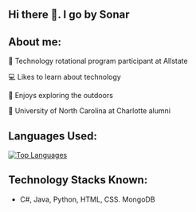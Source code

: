 ## Hi there 👋. I go by Sonar

## About me: 
:briefcase: Technology rotational program participant at Allstate

:computer: Likes to learn about technology

:fallen_leaf: Enjoys exploring the outdoors

:office: University of North Carolina at Charlotte alumni

## Languages Used: 
[![Top Languages](https://github-readme-stats.vercel.app/api/top-langs/?username=sonearsonar)](https://github.com/sonearsonar/github-readme-stats)

## Technology Stacks Known: 
- C#, Java, Python, HTML, CSS. MongoDB
